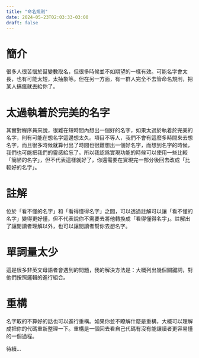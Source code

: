 ```yaml
---
title: "命名規則"
date: 2024-05-23T02:03:33-03:00
draft: false 
---
```


# 簡介

很多人很苦惱於幫變數取名，但很多時候並不如期望的一樣有效。可能名字會太長，也有可能太短，太抽象等。但在另一方面，有一群人完全不去管命名規則，把某人搞瘋就丟給你了。

# 太過執着於完美的名字

其實對程序員來說，很難在短時間內想出一個好的名字，如果太過於執着於完美的名字，則有可能在想名字這邊想太久。項目不等人，我們不會有這麼多時間來去想名字，而且很多時候就算付出了時間也很難想出一個好名字，而想到名字的時候，我們也可能把我們的靈感給忘了。所以我認爲實現功能的時候可以使用一些比較「簡陋的名字」，但不代表這樣就好了，你還需要在實現完一部分後回去改成「比較好的名字」。

# 註解

位於「看不懂的名字」和「看得懂得名字」之間，可以透過註解可以讓「看不懂的名字」變得更好懂，但不代表說你不需要去將他轉換成「看得懂得名字」。註解出了讓閱讀者理解以外，也可以讓閱讀者幫你去想名字。

# 單詞量太少

這是很多非英文母語者會遇到的問題，我的解決方法是：大概列出幾個關鍵詞，對他們按照邏輯的進行組合。

# 重構

名字取的不算好的話也可以進行重構。如果你並不瞭解什麼是重構，大概可以理解成把你的代碼重新整理一下。重構是一個回去看自己代碼有沒有能讓讀者更容易懂的一個過程。

待續...
